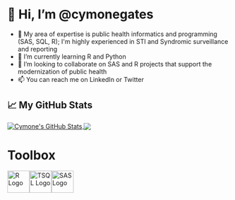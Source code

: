 # 👋 Hi, I’m @cymonegates


- 👀 My area of expertise is public health informatics and programming (SAS, SQL, R); I'm highly experienced in STI and Syndromic surveillance and reporting
- 🌱 I’m currently learning R and Python
- 💞️ I’m looking to collaborate on SAS and R projects that support the modernization of public health
- 📫 You can reach me on LinkedIn or Twitter

## &#x1f4c8; My GitHub Stats

<a href="https://github.com/cymonegates/cymonegates">
  <img align="center" src="https://github-readme-stats.vercel.app/api?username=cymonegates&show_icons=true&line_height=27&count_private=true&title_color=ffffff&text_color=c9cacc&icon_color=2bbc8a&bg_color=1d1f21" alt="Cymone's GitHub Stats" />
</a>
<a href="https://github.com/cymonegates/cymonegates">
  <img align="center" src="https://github-readme-stats.vercel.app/api/top-langs/?username=cymonegates&hide=java,html,tex&title_color=ffffff&text_color=c9cacc&icon_color=2bbc8a&bg_color=1d1f21&langs_count=3" />
</a>


# Toolbox

<img src="https://cdn.worldvectorlogo.com/logos/r-lang.svg" alt="R Logo" width="50" height="50"/><img src="https://cdn.worldvectorlogo.com/logos/t-sql.svg" alt="TSQL Logo" width="50" height="50"/><img src="https://cdn.worldvectorlogo.com/logos/sas-6.svg" alt="SAS Logo" width="50" height="50"/>




<!---
cymonegates/cymonegates is a ✨ special ✨ repository because its `README.md` (this file) appears on your GitHub profile.
You can click the Preview link to take a look at your changes.
--->
